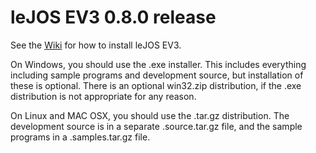leJOS EV3 0.8.0 release
=======================

See the [Wiki](https://sourceforge.net/p/lejos/wiki/Getting%20started%20with%20leJOS%20EV3/) for how to install leJOS EV3.

On Windows, you should use the .exe installer. This includes everything including sample programs and development source, but installation of these is optional. There is an optional win32.zip distribution, if the .exe distribution is not appropriate for any reason.

On Linux and MAC OSX, you should use the .tar.gz distribution. The development source is in a separate .source.tar.gz file, and the sample programs in a .samples.tar.gz file.

